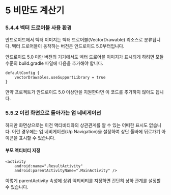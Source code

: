 # 5 비만도 계산기

### 5.4.4 벡터 드로어블 사용 환경
안드로이드에서 벡터 이미지는 벡터 드로어블(VectorDrawable) 리소스로 분류됩니다. 벡터 드로어블이 동작하는 버전은 안드로이드 5.0부터입니다.  

안드로이드 5.0 미만 버전의 기기에서도 벡터 드로어블 이미지가 표시되게 하려면 모듈 수준의 build.gradle 파일에 다음을 추가해야 합니다.
```
defaultConfig {
    vectorDrawables.useSupportLibrary = true
}
```
만약 프로젝트가 안드로이드 5.0 이상만을 지원한다면 이 코드를 추가하지 않아도 됩니다.

### 5.5.2 이전 화면으로 돌아가는 업 네비게이션
하지만 화면상으로는 이전 액티비티와의 상관관계를 알 수 있는 어떠한 표시도 없습니다. 이런 경우에는 업 네비게이션(Up Navigation)을 설정하여 상단 툴바에 뒤로가기 아이콘을 표시할 수 있습니다.

#### 부모 액티비티 지정
```
<activity 
    android:name=".ResultActivity"
    android:parentActivityName=".MainActivity" />
```
이렇게 parentActivity 속성에 상위 액티비티를 지정하면 간단히 상하 관계를 설정할 수 있습니다.

